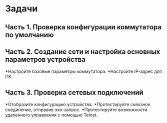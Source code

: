 # Задачи
## Часть 1. Проверка конфигурации коммутатора по умолчанию
## Часть 2. Создание сети и настройка основных параметров устройства
  *Настройте базовые параметры коммутатора.
  *Настройте IP-адрес для ПК.
## Часть 3. Проверка сетевых подключений
  *Отобразите конфигурацию устройства.
  *Протестируйте сквозное соединение, отправив эхо-запрос.
  *Протестируйте возможности удаленного управления с помощью Telnet.
